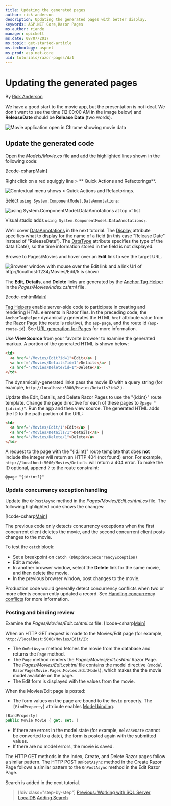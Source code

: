 ```yaml
---
title: Updating the generated pages
author: rick-anderson
description: Updating the generated pages with better display.
keywords: ASP.NET Core,Razor Pages
ms.author: riande
manager: wpickett
ms.date: 08/07/2017
ms.topic: get-started-article
ms.technology: aspnet
ms.prod: asp.net-core
uid: tutorials/razor-pages/da1
---
```


# Updating the generated pages

By [Rick Anderson](https://twitter.com/RickAndMSFT)

We have a good start to the movie app, but the presentation is not ideal. We don't want to see the time (12:00:00 AM in the image below) and **ReleaseDate** should be **Release Date** (two words).

![Movie application open in Chrome showing movie data](sql/_static/m55.png)

## Update the generated code

Open the *Models/Movie.cs* file and add the highlighted lines shown in the following code:

[!code-csharp[Main](razor-pages-start/sample/RazorPagesMovie/Models/MovieDate.cs?name=snippet_1&highlight=10-11)]

Right click on a red squiggly line > ** Quick Actions and Refactorings**.

  ![Contextual menu shows **> Quick Actions and Refactorings**.](da1/qa.png)


Select `using System.ComponentModel.DataAnnotations;`

  ![using System.ComponentModel.DataAnnotations at top of list](da1/da.png)

  Visual studio adds `using System.ComponentModel.DataAnnotations;`.

We'll cover [DataAnnotations](http://msdn.microsoft.com/library/system.componentmodel.dataannotations.aspx) in the next tutorial. The [Display](https://msdn.microsoft.com/library/system.componentmodel.dataannotations.displayattribute.aspx) attribute specifies what to display for the name of a field (in this case "Release Date" instead of "ReleaseDate"). The [DataType](https://msdn.microsoft.com/library/system.componentmodel.dataannotations.datatypeattribute.aspx) attribute specifies the type of the data (Date), so the time information stored in the field is not displayed.

Browse to Pages/Movies and  hover over an **Edit** link to see the target URL.

![Browser window with mouse over the Edit link and a link Url of http://localhost:1234/Movies/Edit/5 is shown](da1/edit7.png)

The **Edit**, **Details**, and **Delete** links are generated by the [Anchor Tag Helper](xref:mvc/views/tag-helpers/builtin-th/AnchorTagHelper) 
in the *Pages/Movies/Index.cshtml* file.

[!code-cshtml[Main](razor-pages-start\snapshot_sample\RazorPagesMovie\Pages\Movie\Index.cshtml?highlight=16-18&range=32-)]

[Tag Helpers](xref:mvc/views/tag-helpers/intro) enable server-side code to participate in creating and rendering HTML elements in Razor files. In the preceding code, the `AnchorTagHelper` dynamically generates the HTML `href` attribute value from the Razor Page (the route is relative), the `asp-page`,  and the route id (`asp-route-id`). See [URL generation for Pages](xref:mvc/razor-pages/index#url-generation-for-pages) for more information.

Use **View Source** from your favorite browser to examine the generated markup. A portion of the generated HTML is shown below:

```html
<td>
  <a href="/Movies/Edit?id=1">Edit</a> |
  <a href="/Movies/Details?id=1">Details</a> |
  <a href="/Movies/Delete?id=1">Delete</a>
</td>

```

The dynamically-generated links pass the movie ID with a query string (for example, `http://localhost:5000/Movies/Details?id=2` ). 

Update the Edit, Details, and Delete Razor Pages to use the "{id:int}" route template. Change the page directive for each of these pages to `@page "{id:int}"`. Run the app and then view source. The generated HTML adds the ID to the path portion of the URL:

```html
<td>
  <a href="/Movies/Edit/1">Edit</a> |
  <a href="/Movies/Details/1">Details</a> |
  <a href="/Movies/Delete/1">Delete</a>
</td>
```

A request to the page with the "{id:int}" route template that does **not** include the integer will return an HTTP 404 (not found) error. For example, `http://localhost:5000/Movies/Details` will return a 404 error. To make the ID optional, append `?` to the route constraint:

 ```cshtml
@page "{id:int?}"
```

### Update concurrency exception handling

Update the `OnPostAsync` method in the *Pages/Movies/Edit.cshtml.cs* file. The following highlighted code shows the changes:

[!code-csharp[Main](razor-pages-start/snapshot_sample/RazorPagesMovie/Pages/Movie/Edit.cshtml.cs?name=snippet1&highlight=17-24)]

The previous code only detects concurrency exceptions when the first concurrent client deletes the movie, and the second concurrent client posts changes to the movie.

To test the `catch` block:

* Set a breakpoint on `catch (DbUpdateConcurrencyException)`
* Edit a movie.
* In another browser window, select the **Delete** link for the same movie, and then delete the movie.
* In the previous browser window, post changes to the movie.

Production code would generally detect concurrency conflicts when two or more clients concurrently updated a record. See [Handling concurrency conflicts](xref:data/ef-mvc/concurrency) for more information.

### Posting and binding review

Examine the *Pages/Movies/Edit.cshtml.cs* file:
[!code-csharp[Main](razor-pages-start/snapshot_sample/RazorPagesMovie/Pages/Movie/Edit.cshtml.cs?name=snippet2)]

When an HTTP GET request is made to the Movies/Edit page (for example, `http://localhost:5000/Movies/Edit/2`):

* The `OnGetAsync` method fetches the movie from the database and returns the `Page` method. 
* The `Page` method renders the *Pages/Movies/Edit.cshtml* Razor Page. The *Pages/Movies/Edit.cshtml* file contains the model directive (`@model RazorPagesMovie.Pages.Movies.EditModel`), which makes the the movie model available on the page.
* The Edit form is displayed with the values from the movie.

When the Movies/Edit page is posted:

* The form values on the page are bound to the `Movie` property. The `[BindProperty]` attribute enables [Model binding](xref:mvc/models/model-binding).

```csharp
[BindProperty]
public Movie Movie { get; set; }
```

* If there are errors in the model state (for example, `ReleaseDate` cannot be converted to a date), the form is posted again with the submitted values.
* If there are no model errors, the movie is saved.

The HTTP GET methods in the Index, Create, and Delete Razor pages follow a similar pattern. The HTTP POST `OnPostAsync` method in the Create Razor Page follows a similar pattern to the `OnPostAsync` method in the Edit Razor Page.

Search is added in the next tutorial.

>[!div class="step-by-step"]
[Previous: Working with SQL Server LocalDB](xref:tutorials/razor-pages/sql)
[Adding Search](xref:tutorials/razor-pages/search)
